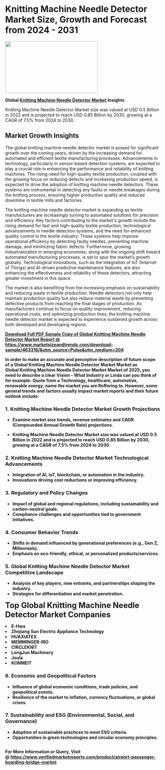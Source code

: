 <H1>Knitting Machine Needle Detector Market Size, Growth and Forecast from 2024 - 2031</H1><img class="aligncenter size-medium wp-image-584254" src="https://thirdeyenews.in/wp-content/uploads/2024/09/Global-Market-Research-300x168.jpeg" alt="" width="300" height="168" /><p><strong>Global&nbsp;<a href="https://www.marketsizeandtrends.com/download-sample/463316/&amp;utm_source=Pulse&amp;utm_medium=204">Knitting Machine Needle Detector Market</a> Insights</strong></p><p>Knitting Machine Needle Detector Market size was valued at USD 0.5 Billion in 2022 and is projected to reach USD 0.85 Billion by 2030, growing at a CAGR of 7.5% from 2024 to 2030.</p><p><h2>Market Growth Insights</h2> <p>The global knitting machine needle detector market is poised for significant growth over the coming years, driven by the increasing demand for automated and efficient textile manufacturing processes. Advancements in technology, particularly in sensor-based detection systems, are expected to play a crucial role in enhancing the performance and reliability of knitting machines. The rising need for high-quality textile production, coupled with the growing focus on reducing defects and increasing production speed, is expected to drive the adoption of knitting machine needle detectors. These systems are instrumental in detecting any faults or needle breakages during the knitting process, ensuring higher production quality and reduced downtime in textile mills and factories.</p> <p><strong><a href="#"></a></strong></p> <p>The knitting machine needle detector market is expanding as textile manufacturers are increasingly turning to automated solutions for precision and efficiency. Key factors contributing to the market's growth include the rising demand for fast and high-quality textile production, technological advancements in needle detection systems, and the need for enhanced quality control in the textile industry. These systems help improve operational efficiency by detecting faulty needles, preventing machine damage, and minimizing fabric defects. Furthermore, growing industrialization in emerging economies, along with the ongoing shift toward automated manufacturing processes, is set to spur the market’s growth globally. Technological innovations, such as the integration of IoT (Internet of Things) and AI-driven predictive maintenance features, are also enhancing the effectiveness and reliability of these detectors, attracting greater investment in this space.</p> <p>The market is also benefiting from the increasing emphasis on sustainability and reducing waste in textile production. Needle detectors not only help maintain production quality but also reduce material waste by preventing defective products from reaching the final stages of production. As manufacturers continue to focus on quality improvement, reducing operational costs, and optimizing production lines, the knitting machine needle detector market is expected to experience sustained growth across both developed and developing regions.</p> <p><strong><a href="#"></p><p><span class=""><strong>Download Full PDF Sample Copy of Global Knitting Machine Needle Detector Market Report</strong> @ <a href="https://www.marketsizeandtrends.com/download-sample/463316/&amp;utm_source=Pulse&amp;utm_medium=204" target="_blank">https://www.marketsizeandtrends.com/download-sample/463316/&amp;utm_source=Pulse&amp;utm_medium=204</a></span></p><p>In order to make an accurate and perceptive description of future scope of a Global&nbsp;Knitting Machine Needle Detector Market Market as Global&nbsp;Knitting Machine Needle Detector Market Market of 2025, you need to describe a clear Vision &ndash; What Industry or Linda can you think of for example: Quote from a Technology, healthcare, automotive, renewable energy, name the market you are Reffering to. However, some general trends and factors usually impact market reports and their future outlook include:</p><h3>1.&nbsp;<strong>Knitting Machine Needle Detector Market Growth Projections</strong></h3><ul><li>Examine market size trends, revenue estimates and CAGR (Compounded Annual Growth Rate) projections.</li><li><p>Knitting Machine Needle Detector Market size was valued at USD 0.5 Billion in 2022 and is projected to reach USD 0.85 Billion by 2030, growing at a CAGR of 7.5% from 2024 to 2030.</p></li></ul><h3>2.&nbsp;<strong>Knitting Machine Needle Detector Market Technological Advancements</strong></h3><ul><li>Integration of AI, IoT, blockchain, or automation in the industry.</li><li>Innovations driving cost reductions or improving efficiency.</li></ul><h3>3.&nbsp;<strong>Regulatory and Policy Changes</strong></h3><ul><li>Impact of global and regional regulations, including sustainability and carbon-neutral goals.</li><li>Compliance challenges and opportunities tied to government initiatives.</li></ul><h3>4.&nbsp;<strong>Consumer Behavior Trends</strong></h3><ul><li>Shifts in demand influenced by generational preferences (e.g., Gen Z, Millennials).</li><li>Emphasis on eco-friendly, ethical, or personalized products/services.</li></ul><h3>5.&nbsp;<strong>Global Knitting Machine Needle Detector Market Competitive Landscape</strong></h3><ul><li>Analysis of key players, new entrants, and partnerships shaping the industry.</li><li>Strategies for differentiation and market penetration.</li></ul><p data-pm-slice="1 1 []"><span style="color: inherit; font-family: inherit; font-size: 25px;">Top Global Knitting Machine Needle Detector Market Companies</span></p><div class="" data-test-id=""><p><li>E-Hwa</li><li> Zhejiang Sun Electric Appliance Technology</li><li> HUAXIATEX</li><li> MEMMINGER-IRO</li><li> CIRCLEKNIT</li><li> LongJun Machinery</li><li> Joula</li><li> KONMEIT</li></p></div><h3>6.&nbsp;<strong>Economic and Geopolitical Factors</strong></h3><ul><li>Influence of global economic conditions, trade policies, and geopolitical events.</li><li>Resilience of the market to inflation, currency fluctuations, or global crises.</li></ul><h3>7.&nbsp;<strong>Sustainability and ESG (Environmental, Social, and Governance)</strong></h3><ul><li>Adoption of sustainable practices to meet ESG criteria.</li><li>Opportunities in green technologies and circular economy principles.</li></ul><h2><strong style="font-size: 14px;">For More Information or Query, Visit @&nbsp;</strong><a style="background-color: #ffffff; font-size: 14px;" href="https://www.marketsizeandtrends.com/report/knitting-machine-needle-detector-market/" target="_blank">https://www.verifiedmarketreports.com/product/airport-passenger-boarding-bridge-market</a></h2>
